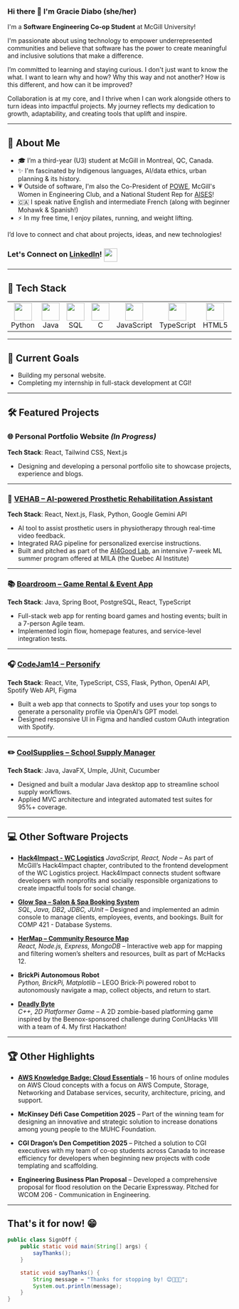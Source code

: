 ### Hi there 👋 I'm Gracie Diabo (she/her)

I'm a **Software Engineering Co-op Student** at McGill University!

I'm passionate about using technology to empower underrepresented communities and believe that software has the power to create meaningful and inclusive solutions that make a difference. 

I’m committed to learning and staying curious. I don't just want to know the what. I want to learn why and how? Why this way and not another? How is this different, and how can it be improved? 

Collaboration is at my core, and I thrive when I can work alongside others to turn  ideas into impactful projects. My journey reflects my dedication to growth, adaptability, and creating tools that uplift and inspire.

---

## 🌟 About Me
- 🎓 I’m a third-year (U3) student at McGill in Montreal, QC, Canada.
- ✨ I'm fascinated by Indigenous languages, AI/data ethics, urban planning & its history.
- 💗 Outside of software, I'm also the Co-President of [POWE](https://powe.mcgilleus.ca/), McGill's Women in Engineering Club, and a National Student Rep for [AISES](https://aises.org/student-representatives/)!
-  🇨🇦 I speak native English and intermediate French (along with beginner Mohawk & Spanish!)
- ⚡ In my free time, I enjoy pilates, running, and weight lifting.
  
I’d love to connect and chat about projects, ideas, and new technologies! 

### Let's Connect on [LinkedIn](https://linkedin.com/in/gracie-diabo/)! <a href="https://linkedin.com/in/gracie-diabo/" target="_blank"><img src="https://cdn.jsdelivr.net/gh/devicons/devicon/icons/linkedin/linkedin-original.svg" width="30" height="30" style="vertical-align:middle;"/></a>

---

## 🚀 Tech Stack

<table align="center">
  <tr>
    <td align="center"><img src="https://cdn.jsdelivr.net/gh/devicons/devicon/icons/python/python-original.svg" width="40" height="40"/><br>Python</td>
    <td align="center"><img src="https://cdn.jsdelivr.net/gh/devicons/devicon/icons/java/java-original.svg" width="40" height="40"/><br>Java</td>
    <td align="center"><img src="https://cdn.jsdelivr.net/gh/devicons/devicon/icons/mysql/mysql-original.svg" width="40" height="40"/><br>SQL</td>
    <td align="center"><img src="https://cdn.jsdelivr.net/gh/devicons/devicon/icons/c/c-original.svg" width="40" height="40"/><br>C</td>
    <td align="center"><img src="https://cdn.jsdelivr.net/gh/devicons/devicon/icons/javascript/javascript-original.svg" width="40" height="40"/><br>JavaScript</td>
    <td align="center"><img src="https://cdn.jsdelivr.net/gh/devicons/devicon/icons/typescript/typescript-original.svg" width="40" height="40"/><br>TypeScript</td>
    <td align="center"><img src="https://cdn.jsdelivr.net/gh/devicons/devicon/icons/html5/html5-original.svg" width="40" height="40"/><br>HTML5</td>
    <td align="center"><img src="https://cdn.jsdelivr.net/gh/devicons/devicon/icons/css3/css3-original.svg" width="40" height="40"/><br>CSS3</td>
    <td align="center"><img src="https://cdn.jsdelivr.net/gh/devicons/devicon/icons/react/react-original.svg" width="40" height="40"/><br>React</td>
    <td align="center"><img src="https://cdn.jsdelivr.net/gh/devicons/devicon/icons/nodejs/nodejs-original.svg" width="40" height="40"/><br>Node.js</td>
    <td align="center"><img src="https://cdn.jsdelivr.net/gh/devicons/devicon/icons/git/git-original.svg" width="40" height="40"/><br>Git</td>
  </tr>
</table>

---

## 🎯 Current Goals
-  Building my personal website.
-  Completing my internship in full-stack development at CGI!

---

## 🛠️ Featured Projects

### 🌐 Personal Portfolio Website *(In Progress)*  
**Tech Stack**: React, Tailwind CSS, Next.js
- Designing and developing a personal portfolio site to showcase projects, experience and blogs.  

---

### 🦿 [VEHAB – AI-powered Prosthetic Rehabilitation Assistant](https://github.com/gracdi1/AI4GoodLab-project-m2)  
**Tech Stack**: React, Next.js, Flask, Python, Google Gemini API  
- AI tool to assist prosthetic users in physiotherapy through real-time video feedback.  
- Integrated RAG pipeline for personalized exercise instructions.
- Built and pitched as part of the [AI4Good Lab](https://www.ai4goodlab.com/), an intensive 7-week ML summer program offered at MILA (the Quebec AI Institute)

---

### 📚 [Boardroom – Game Rental & Event App](https://github.com/McGill-ECSE321-Winter2025/project-group-17)  
**Tech Stack**: Java, Spring Boot, PostgreSQL, React, TypeScript  
- Full-stack web app for renting board games and hosting events; built in a 7-person Agile team.  
- Implemented login flow, homepage features, and service-level integration tests.

---

### 🎧 [CodeJam14 – Personify](https://github.com/gracdi1/CodeJam14)  
**Tech Stack**: React, Vite, TypeScript, CSS, Flask, Python, OpenAI API, Spotify Web API, Figma  
- Built a web app that connects to Spotify and uses your top songs to generate a personality profile via OpenAI’s GPT model.  
- Designed responsive UI in Figma and handled custom OAuth integration with Spotify.

---

### ✏️ [CoolSupplies – School Supply Manager](https://github.com/F2024-ECSE223/ecse223-group-project-p7)  
**Tech Stack**: Java, JavaFX, Umple, JUnit, Cucumber  
- Designed and built a modular Java desktop app to streamline school supply workflows.  
- Applied MVC architecture and integrated automated test suites for 95%+ coverage.

---

## 💻 Other Software Projects

- **[Hack4Impact - WC Logistics](https://github.com/hack4impact-mcgill/wc-logistics)**
  *JavaScript, React, Node* – As part of McGill’s Hack4Impact chapter, contributed to the frontend development of the WC Logistics project. Hack4Impact connects student software developers with nonprofits and socially responsible organizations to create impactful tools for social change.

- **[Glow Spa – Salon & Spa Booking System](https://github.com/LaurencePerreault/GlowSpa)**  
  *SQL, Java, DB2, JDBC, JUnit* – Designed and implemented an admin console to manage clients, employees, events, and bookings. Built for COMP 421 - Database Systems.

- **[HerMap – Community Resource Map](https://github.com/gracdi1/HerMap)**  
  *React, Node.js, Express, MongoDB* – Interactive web app for mapping and filtering women’s shelters and resources, built as part of McHacks 12.

- **BrickPi Autonomous Robot**  
  *Python, BrickPi, Matplotlib* – LEGO Brick-Pi powered robot to autonomously navigate a map, collect objects, and return to start. 

- **[Deadly Byte](https://github.com/justinbax/conuhacks)**  
  *C++, 2D Platformer Game* – A 2D zombie-based platforming game inspired by the Beenox-sponsored challenge during ConUHacks VIII with a team of 4. My first Hackathon!

---

## 🏆 Other Highlights

- **[AWS Knowledge Badge: Cloud Essentials](https://www.credly.com/badges/174687d8-44cd-45f7-9eda-66908ae15d3c/linked_in_profile)** – 16 hours of online modules on AWS Cloud concepts with a focus on AWS Compute, Storage, Networking and Database services, security, architecture, pricing, and support.

- **McKinsey Défi Case Competition 2025** – Part of the winning team for designing an innovative and strategic solution to increase donations among young people to the MUHC Foundation.

- **CGI Dragon’s Den Competition 2025** – Pitched a solution to CGI executives with my team of co-op students across Canada to increase efficiency for developers when beginning new projects with code templating and scaffolding.

- **Engineering Business Plan Proposal** – Developed a comprehensive proposal for flood resolution on the Decarie Expressway. Pitched for WCOM 206 - Communication in Engineering.

---

## That's it for now! 😁
```java
public class SignOff {
    public static void main(String[] args) {
        sayThanks();
    }

    static void sayThanks() {
        String message = "Thanks for stopping by! 😊👩🏽‍💻";
        System.out.println(message);
    }
}
```



